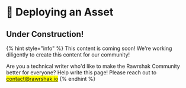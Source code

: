 # 🚧 Deploying an Asset

## Under Construction!

{% hint style="info" %}
This content is coming soon! We're working diligently to create this content for our community!

Are you a technical writer who'd like to make the Rawrshak Community better for everyone? Help write this page! Please reach out to <mark style="color:orange;">contact@rawrshak.io</mark>
{% endhint %}
